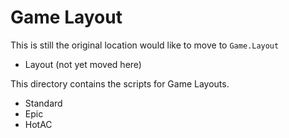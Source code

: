 # Game Layout

This is still the original location would like to move to `Game.Layout`

* Layout (not yet moved here)

This directory contains the scripts for Game Layouts.

* Standard
* Epic
* HotAC
